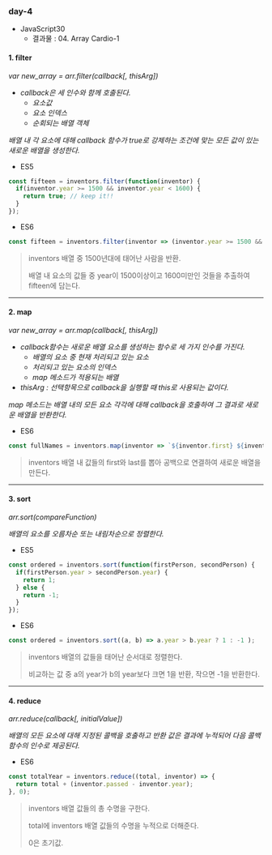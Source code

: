 ### day-4

* JavaScript30
  * 결과물 : 04. Array Cardio-1

#### 1. filter 

*var new_array = arr.filter(callback[, thisArg])*

* *callback은 세 인수와 함께 호출된다.*
  * *요소값*
  * *요소 인덱스*
  * *순회되는 배열 객체*

*배열 내 각 요소에 대해 callback 함수가 true로 강제하는 조건에 맞는 모든 값이 있는 새로운 배열을 생성한다.*

* ES5

```javascript
const fifteen = inventors.filter(function(inventor) {
  if(inventor.year >= 1500 && inventor.year < 1600) {
	return true; // keep it!!
  }
});
```

* ES6

```javascript
const fifteen = inventors.filter(inventor => (inventor.year >= 1500 && inventor.year < 1600));
```

> inventors 배열 중 1500년대에 태어난 사람을 반환.
>
> 배열 내 요소의 값들 중 year이 1500이상이고 1600미만인 것들을 추출하여 fifteen에 담는다. 

---

#### 2. map 

*var new_array = arr.map(callback[, thisArg])*

* *callback함수는 새로운 배열 요소를 생성하는 함수로 세 가지 인수를 가진다.*
  * *배열의 요소 중 현재 처리되고 있는 요소*
  * *처리되고 있는 요소의 인덱스*
  * *map 메소드가 적용되는 배열*
* *thisArg : 선택항목으로 callback을 실행할 때 this로 사용되는 값이다.*

*map 메소드는 배열 내의 모든 요소 각각에 대해 callback을 호출하여 그 결과로 새로운 배열을 반환한다.*

* ES6

```javascript
const fullNames = inventors.map(inventor => `${inventor.first} ${inventor.last}`);
```

> inventors 배열 내 값들의 first와 last를 뽑아 공백으로 연결하여 새로운 배열을 만든다.

---

#### 3. sort

*arr.sort(compareFunction)*

*배열의 요소를 오름차순 또는 내림차순으로 정렬한다.*

* ES5

```javascript
const ordered = inventors.sort(function(firstPerson, secondPerson) {
  if(firstPerson.year > secondPerson.year) {
    return 1;
  } else {
    return -1;
  }
});
```

* ES6

```javascript
const ordered = inventors.sort((a, b) => a.year > b.year ? 1 : -1 );
```

> inventors 배열의 값들을 태어난 순서대로 정렬한다.
>
> 비교하는 값 중 a의 year가 b의 year보다 크면 1을 반환, 작으면 -1을 반환한다.

---

#### 4. reduce

*arr.reduce(callback[, initialValue])*

*배열의 모든 요소에 대해 지정된 콜백을 호출하고 반환 값은 결과에 누적되어 다음 콜백함수의 인수로 제공된다.*

* ES6

```javascript
const totalYear = inventors.reduce((total, inventor) => {
  return total + (inventor.passed - inventor.year);
}, 0);
```

> inventors 배열 값들의 총 수명을 구한다.
>
> total에 inventors 배열 값들의 수명을 누적으로 더해준다.
>
> 0은 초기값.